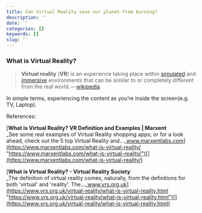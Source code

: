 ```yaml
---
title: Can Virtual Reality save our planet from burning?
description: ''
date: ''
categories: []
keywords: []
slug: ''
---
```


  

### What is Virtual Reality?

> **Virtual reality** (**VR**) is an experience taking place within [simulated](https://en.wikipedia.org/wiki/Simulation "Simulation") and [immersive](https://en.wikipedia.org/wiki/Immersion_%28virtual_reality%29 "Immersion (virtual reality)") environments that can be similar to or completely different from the real world. — [wikipedia](https://en.wikipedia.org/wiki/Virtual_reality)

In simple terms, experiencing the content as you’re inside the screen(e.g. TV, Laptop). 

  

  

References:

[**What is Virtual Reality? VR Definition and Examples | Marxent**  
_See some real examples of Virtual Reality shopping apps; or for a look ahead, check out the 5 top Virtual Reality and…_www.marxentlabs.com](https://www.marxentlabs.com/what-is-virtual-reality/ "https://www.marxentlabs.com/what-is-virtual-reality/")[](https://www.marxentlabs.com/what-is-virtual-reality/)

[**What is Virtual Reality? - Virtual Reality Society**  
_The definition of virtual reality comes, naturally, from the definitions for both 'virtual' and 'reality'. The…_www.vrs.org.uk](https://www.vrs.org.uk/virtual-reality/what-is-virtual-reality.html "https://www.vrs.org.uk/virtual-reality/what-is-virtual-reality.html")[](https://www.vrs.org.uk/virtual-reality/what-is-virtual-reality.html)